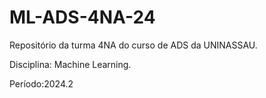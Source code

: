 # ML-ADS-4NA-24
Repositório da turma 4NA do curso de ADS da UNINASSAU. 

Disciplina: Machine Learning. 

Período:2024.2
